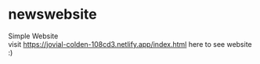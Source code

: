 # newswebsite
Simple Website <br />
visit https://jovial-colden-108cd3.netlify.app/index.html here to see website :)

